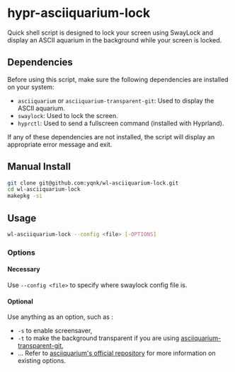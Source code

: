 # hypr-asciiquarium-lock
Quick shell script is designed to lock your screen using SwayLock and display an ASCII aquarium in the background while your screen is locked.

## Dependencies

Before using this script, make sure the following dependencies are installed on your system:

- `asciiquarium` or `asciiquarium-transparent-git`: Used to display the ASCII aquarium.
- `swaylock`: Used to lock the screen.
- `hyprctl`: Used to send a fullscreen command (installed with Hyprland).

If any of these dependencies are not installed, the script will display an appropriate error message and exit.

## Manual Install

```bash
git clone git@github.com:yqnk/wl-asciiquarium-lock.git
cd wl-asciiquarium-lock
makepkg -si
```

## Usage

```bash
wl-asciiquarium-lock --config <file> [-OPTIONS]
```

### Options

#### Necessary

Use `--config <file>` to specify where swaylock config file is.

#### Optional

Use anything as an option, such as :
- `-s` to enable screensaver,
- `-t` to make the background transparent if you are using [asciiquarium-transparent-git](https://aur.archlinux.org/packages/asciiquarium-transparent-git),
- ...
Refer to [asciiquarium's official repository](https://github.com/cmatsuoka/asciiquarium) for more information on existing options.
